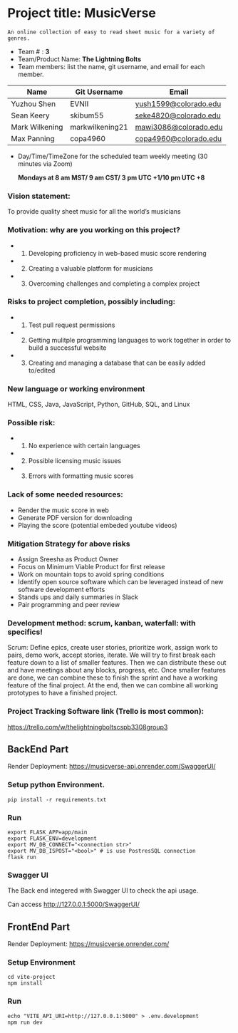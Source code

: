 # Project title: **MusicVerse**

    An online collection of easy to read sheet music for a variety of genres.
* Team # : **3**
* Team/Product Name: **The Lightning Bolts**
* Team members: list the name, git username, and email for each member.
  
| Name           	| Git Username    	| Email                 	|
|----------------	|-----------------	|-----------------------	|
| Yuzhou Shen    	| EVNII           	| yush1599@colorado.edu 	|
| Sean Keery     	| skibum55        	| seke4820@colorado.edu 	|
| Mark Wilkening 	| markwilkening21 	| mawi3086@colorado.edu 	|
| Max Panning    	| copa4960        	| copa4960@colorado.edu 	|

* Day/Time/TimeZone for the scheduled team weekly meeting (30 minutes via Zoom)
  
	**Mondays at 8 am MST/ 9 am CST/ 3 pm UTC +1/10 pm UTC +8**

### Vision statement:
   
To provide quality sheet music for all the world’s musicians

### Motivation: why are you working on this project?

- 1. Developing proficiency in web-based music score rendering
- 2. Creating a valuable platform for musicians
- 3. Overcoming challenges and completing a complex project
  
### Risks to project completion, possibly including:

- 1. Test pull request permissions
- 2. Getting mulitple programming languages to work together in order to build a successful website
- 3. Creating and managing a database that can be easily added to/edited

### New language or working environment 
HTML, CSS, Java, JavaScript, Python, GitHub, SQL, and Linux

### Possible risk: 

- 1. No experience with certain languages
- 2. Possible licensing music issues
- 3. Errors with formatting music scores

### Lack of some needed resources:
* Render the music score in web
* Generate PDF version for downloading
* Playing the score (potential embeded youtube videos)

### Mitigation Strategy for above risks

* Assign Sreesha as Product Owner
* Focus on Minimum Viable Product for first release
* Work on mountain tops to avoid spring conditions 
* Identify open source software which can be leveraged instead of new software development efforts
* Stands ups and daily summaries in Slack
* Pair programming and peer review 

### Development method: scrum, kanban, waterfall: with specifics!

Scrum: Define epics, create user stories, prioritize work, assign work to pairs, demo work, accept stories, iterate. We will try to first break each feature down to a list of smaller features. Then we can distribute these out and have meetings about any blocks, progress, etc. Once smaller features are done, we can combine these to finish the sprint and have a working feature of the final project. At the end, then we can combine all working prototypes to have a finished project.

### Project Tracking Software link (Trello is most common): 
https://trello.com/w/thelightningboltscspb3308group3

## BackEnd Part

Render Deployment: https://musicverse-api.onrender.com/SwaggerUI/
### Setup python Environment.

```shell
pip install -r requirements.txt
```

### Run
```shell
export FLASK_APP=app/main
export FLASK_ENV=development
export MV_DB_CONNECT="<connection str>"
export MV_DB_ISPOST="<bool>" # is use PostresSQL connection
flask run
```

### Swagger UI
The Back end integered with Swagger UI to check the api usage.

Can access http://127.0.0.1:5000/SwaggerUI/

## FrontEnd Part

Render Deployment: https://musicverse.onrender.com/

### Setup Environment
```shell
cd vite-project
npm install
```

### Run
```shell
echo "VITE_API_URI=http://127.0.0.1:5000" > .env.development
npm run dev
```